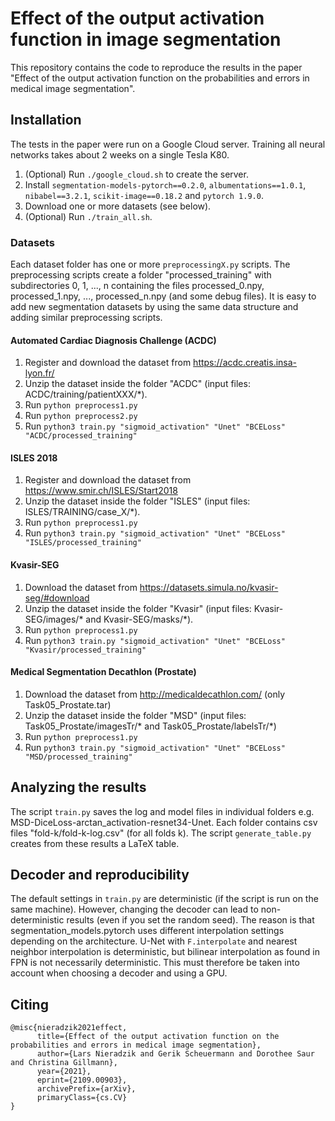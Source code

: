 # Effect of the output activation function in image segmentation

This repository contains the code to reproduce the results in the paper "Effect of the output activation function on the probabilities and errors in medical image segmentation".

## Installation

The tests in the paper were run on a Google Cloud server. Training all neural networks takes about 2 weeks on a single Tesla K80.

1. (Optional) Run `./google_cloud.sh` to create the server.
2. Install `segmentation-models-pytorch==0.2.0`, `albumentations==1.0.1`, `nibabel==3.2.1`, `scikit-image==0.18.2` and `pytorch 1.9.0`.
3. Download one or more datasets (see below).
4. (Optional) Run `./train_all.sh`.

### Datasets

Each dataset folder has one or more `preprocessingX.py` scripts. The preprocessing scripts create a folder "processed_training" with subdirectories 0, 1, ..., n containing the files processed_0.npy, processed_1.npy, ..., processed_n.npy (and some debug files). It is easy to add new segmentation datasets by using the same data structure and adding similar preprocessing scripts.

#### Automated Cardiac Diagnosis Challenge (ACDC)

1. Register and download the dataset from https://acdc.creatis.insa-lyon.fr/
2. Unzip the dataset inside the folder "ACDC" (input files: ACDC/training/patientXXX/*).
3. Run `python preprocess1.py`
4. Run `python preprocess2.py`
5. Run `python3 train.py "sigmoid_activation" "Unet" "BCELoss" "ACDC/processed_training"`

#### ISLES 2018

1. Register and download the dataset from https://www.smir.ch/ISLES/Start2018
2. Unzip the dataset inside the folder "ISLES" (input files: ISLES/TRAINING/case_X/*).
3. Run `python preprocess1.py`
4. Run `python3 train.py "sigmoid_activation" "Unet" "BCELoss" "ISLES/processed_training"`

#### Kvasir-SEG

1. Download the dataset from https://datasets.simula.no/kvasir-seg/#download
2. Unzip the dataset inside the folder "Kvasir" (input files: Kvasir-SEG/images/* and Kvasir-SEG/masks/*).
3. Run `python preprocess1.py`
4. Run `python3 train.py "sigmoid_activation" "Unet" "BCELoss" "Kvasir/processed_training"`

#### Medical Segmentation Decathlon (Prostate)

1. Download the dataset from http://medicaldecathlon.com/ (only Task05_Prostate.tar)
2. Unzip the dataset inside the folder "MSD" (input files: Task05_Prostate/imagesTr/* and Task05_Prostate/labelsTr/*)
3. Run `python preprocess1.py`
4. Run `python3 train.py "sigmoid_activation" "Unet" "BCELoss" "MSD/processed_training"`

## Analyzing the results

The script `train.py` saves the log and model files in individual folders e.g. MSD-DiceLoss-arctan_activation-resnet34-Unet. Each folder contains csv files "fold-k/fold-k-log.csv" (for all folds k). The script `generate_table.py` creates from these results a LaTeX table.

## Decoder and reproducibility

The default settings in `train.py` are deterministic (if the script is run on the same machine). However, changing the decoder can lead to non-deterministic results (even if you set the random seed). The reason is that segmentation_models.pytorch uses different interpolation settings depending on the architecture. U-Net with `F.interpolate` and nearest neighbor interpolation is deterministic, but bilinear interpolation as found in FPN is not necessarily deterministic. This must therefore be taken into account when choosing a decoder and using a GPU.

## Citing

```
@misc{nieradzik2021effect,
      title={Effect of the output activation function on the probabilities and errors in medical image segmentation},
      author={Lars Nieradzik and Gerik Scheuermann and Dorothee Saur and Christina Gillmann},
      year={2021},
      eprint={2109.00903},
      archivePrefix={arXiv},
      primaryClass={cs.CV}
}
```
